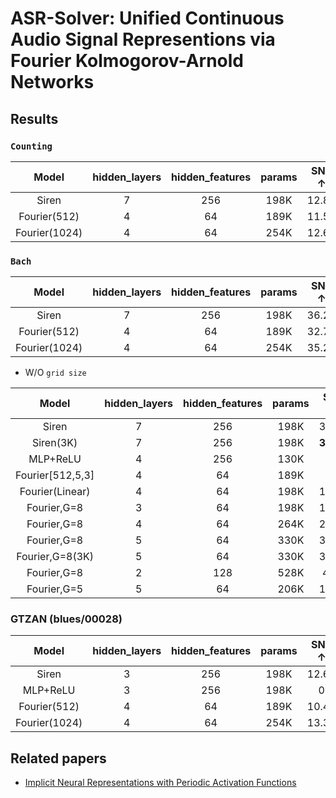 # ASR-Solver: Unified Continuous Audio Signal Representions via Fourier Kolmogorov-Arnold Networks

## Results

### `Counting`

|Model| hidden_layers | hidden_features | params | SNR $\uparrow$| LSD $\downarrow$|
|:--:|:--:|:--:|:--:|:--:|:---:|
| Siren | 7 | 256 | 198K | 12.80 | 1.65 |
| Fourier(512) | 4 | 64 | 189K | 11.58 | 1.88 |
| Fourier(1024) | 4 | 64 | 254K | 12.62 | 1.78 |

### `Bach`

|Model| hidden_layers | hidden_features | params | SNR $\uparrow$| LSD $\downarrow$|
|:--:|:--:|:--:|:--:|:--:|:---:|
| Siren | 7 | 256 | 198K | 36.21 | 	1.16 |
| Fourier(512) | 4 | 64 | 189K | 32.70 | 1.29 |
| Fourier(1024) | 4 | 64 | 254K | 35.20 | 1.11 |



- W/O `grid size`

|Model| hidden_layers | hidden_features | params | SNR $\uparrow$| LSD $\downarrow$|
|:--:|:--:|:--:|:--:|:--:|:---:|
| Siren | 7 | 256 | 198K | 36.22 | 1.16|
| Siren(3K) | 7 | 256 | 198K | **37.30** | 1.020 |
| MLP+ReLU | 4 | 256 | 130K | 0 | 2.86 | 
| Fourier[512,5,3] | 4 | 64 | 189K |  |  |
| Fourier(Linear) | 4 | 64 | 198K | 12.20 | 2.40 |
| Fourier,G=8 | 3 | 64 | 198K | 12.00 | 2.40 |
| Fourier,G=8 | 4 | 64 | 264K | 23.00 | 1.65 |
| Fourier,G=8 | 5 | 64 | 330K | 31.40 | 1.23 |
| Fourier,G=8(3K) | 5 | 64 | 330K | 36.30 | **0.963** |
| Fourier,G=8 | 2 | 128 | 528K | 4.13 | 2.68 |
| Fourier,G=5 | 5 | 64 | 206K | 12.60 | 2.33 |

### GTZAN (blues/00028)

|Model| hidden_layers | hidden_features | params | SNR $\uparrow$| LSD $\downarrow$|
|:--:|:--:|:--:|:--:|:--:|:---:|
| Siren | 3 | 256 | 198K | 12.65 | 3.73 |
| MLP+ReLU | 3 | 256 | 198K | 0 | 5.92 |
| Fourier(512) | 4 | 64 | 189K | 10.41 | 4.17 |
| Fourier(1024) | 4 | 64 | 254K | 13.33 | 3.35 |



## Related papers

*  [Implicit Neural Representations with Periodic Activation Functions](https://arxiv.org/pdf/2006.09661.pdf)
